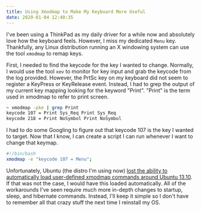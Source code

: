 ```yaml
---
title: Using Xmodmap to Make My Keyboard More Useful
date: 2020-01-04 12:40:35
---
```


I've been using a ThinkPad as my daily driver for a while now and absolutely love how the keyboard feels. However, I miss my dedicated `Menu` key. Thankfully, any Linux distribution running an X windowing system can use the tool `xmodmap` to remap keys.

First, I needed to find the keycode for the key I wanted to change. Normally, I would use the tool `xev` to monitor for key input and grab the keycode from the log provided. However, the PrtSc key on my keyboard did not seem to register a KeyPress or KeyRelease event. Instead, I had to grep the output of my current key mapping looking for the keyword "Print". "Print" is the term used in xmodmap to refer to print screen.

```bash
~ xmodmap -pke | grep Print
keycode 107 = Print Sys_Req Print Sys_Req
keycode 218 = Print NoSymbol Print NoSymbol
```

I had to do some Googling to figure out that keycode 107 is the key I wanted to target. Now that I know, I can create a script I can run whenever I want to change that keymap.

```bash
#!/bin/bash
xmodmap -e "keycode 107 = Menu";
```

Unfortunately, Ubuntu (the distro I'm using now) [lost the ability to automatically load user-defined xmodmap commands around Ubuntu 13.10](https://bugs.launchpad.net/ubuntu/+bug/1243642). If that was not the case, I would have this loaded automatically. All of the workarounds I've seen require much more in-depth changes to startup, sleep, and hibernate commands. Instead, I'll keep it simple so I don't have to remember all that crazy stuff the next time I reinstall my OS.

